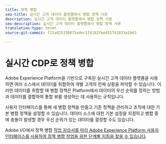 ```yaml
---
title: 정책 병합
seo-title: 실시간 고객 데이터 플랫폼에서 병합 정책 사용
description: 실시간 고객 데이터 플랫폼에서 병합 정책 사용
seo-description: 실시간 고객 데이터 플랫폼에서 병합 정책 사용
translation-type: tm+mt
source-git-commit: f23a025336875adec1f4182fee451741833a1b63

---
```



# 실시간 CDP로 정책 병합

Adobe Experience Platform을 기반으로 구축된 실시간 고객 데이터 플랫폼을 사용하면 여러 소스에서 데이터를 취합하여 개별 고객의 전체 상황을 파악할 수 있습니다. 이러한 데이터를 취합할 때 병합 정책은 Platform에서 데이터의 우선 순위를 정하는 방법과 데이터를 결합하여 통합 뷰를 생성하는 데 사용하는 규칙입니다.

사용자 인터페이스를 통해 새 병합 정책을 만들고 기존 정책을 관리하고 조직에 대한 기본 병합 정책을 설정할 수 있습니다. 데이터 소스에 대한 기본 설정을 지정하고 병합 중에 충돌이 발생할 경우 우선 순위가 있는 데이터를 결정할 수도 있습니다.

Adobe I/O에서 정책 병합 [작업 자습서를 따라 Adobe Experience Platform 사용자 인터페이스를 사용하여 정책 병합 작업을 위한 단계별 지침을 찾을 수 있습니다](https://www.adobe.io/apis/experienceplatform/home/tutorials/alltutorials.html#!api-specification/markdown/narrative/tutorials/merge_policies/create-merge-policies.md).

